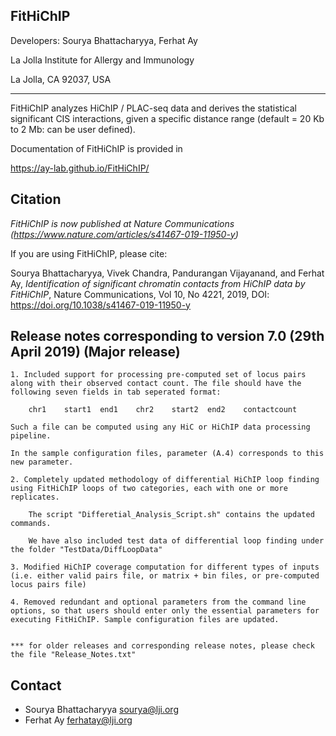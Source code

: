 FitHiChIP
----------------

Developers: Sourya Bhattacharyya, Ferhat Ay

La Jolla Institute for Allergy and Immunology

La Jolla, CA 92037, USA

**************************

FitHiChIP analyzes HiChIP / PLAC-seq data and derives the statistical significant CIS interactions, given a specific distance range (default = 20 Kb to 2 Mb: can be user defined).


Documentation of FitHiChIP is provided in 

https://ay-lab.github.io/FitHiChIP/


Citation
-----------
*FitHiChIP is now published at Nature Communications (<https://www.nature.com/articles/s41467-019-11950-y>)*


If you are using FitHiChIP, please cite:

Sourya Bhattacharyya, Vivek Chandra, Pandurangan Vijayanand, and Ferhat Ay, *Identification of significant chromatin contacts from HiChIP data by FitHiChIP*, Nature Communications, Vol 10, No 4221, 2019, DOI: <https://doi.org/10.1038/s41467-019-11950-y>


Release notes corresponding to version 7.0 (29th April 2019) (Major release)
---------------------------------------------------------------------------------------------------

	1. Included support for processing pre-computed set of locus pairs along with their observed contact count. The file should have the following seven fields in tab seperated format: 

		chr1	start1	end1	chr2	start2	end2	contactcount

	Such a file can be computed using any HiC or HiChIP data processing pipeline.

	In the sample configuration files, parameter (A.4) corresponds to this new parameter.

	2. Completely updated methodology of differential HiChIP loop finding using FitHiChIP loops of two categories, each with one or more replicates.

		The script "Differetial_Analysis_Script.sh" contains the updated commands.

		We have also included test data of differential loop finding under the folder "TestData/DiffLoopData"

	3. Modified HiChIP coverage computation for different types of inputs (i.e. either valid pairs file, or matrix + bin files, or pre-computed locus pairs file)

	4. Removed redundant and optional parameters from the command line options, so that users should enter only the essential parameters for executing FitHiChIP. Sample configuration files are updated.


	*** for older releases and corresponding release notes, please check the file "Release_Notes.txt"


Contact
-----------

- Sourya Bhattacharyya <sourya@lji.org>
- Ferhat Ay <ferhatay@lji.org>

